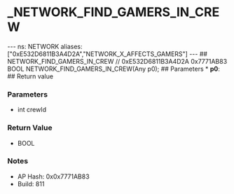 # _NETWORK_FIND_GAMERS_IN_CREW

--- ns: NETWORK aliases: ["0xE532D6811B3A4D2A","NETWORK_X_AFFECTS_GAMERS"] --- ## NETWORK_FIND_GAMERS_IN_CREW  // 0xE532D6811B3A4D2A 0x7771AB83 BOOL NETWORK_FIND_GAMERS_IN_CREW(Any p0);  ## Parameters * **p0**:  ## Return value

### Parameters
* int crewId

### Return Value
* BOOL

### Notes
* AP Hash: 0x0x7771AB83
* Build: 811

